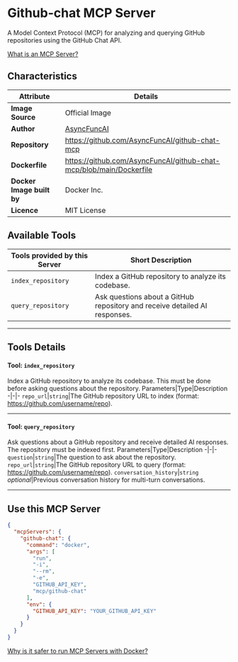 # Github-chat MCP Server

A Model Context Protocol (MCP) for analyzing and querying GitHub repositories using the GitHub Chat API.

[What is an MCP Server?](https://www.anthropic.com/news/model-context-protocol)

## Characteristics
Attribute|Details|
|-|-|
**Image Source**|Official Image
|**Author**|[AsyncFuncAI](https://github.com/AsyncFuncAI)
**Repository**|https://github.com/AsyncFuncAI/github-chat-mcp
**Dockerfile**|https://github.com/AsyncFuncAI/github-chat-mcp/blob/main/Dockerfile
**Docker Image built by**|Docker Inc.
**Licence**|MIT License

## Available Tools
Tools provided by this Server|Short Description
-|-
`index_repository`|Index a GitHub repository to analyze its codebase.|
`query_repository`|Ask questions about a GitHub repository and receive detailed AI responses.|

---
## Tools Details

#### Tool: **`index_repository`**
Index a GitHub repository to analyze its codebase. This must be done before asking questions about the repository.
Parameters|Type|Description
-|-|-
`repo_url`|`string`|The GitHub repository URL to index (format: https://github.com/username/repo).

---
#### Tool: **`query_repository`**
Ask questions about a GitHub repository and receive detailed AI responses. The repository must be indexed first.
Parameters|Type|Description
-|-|-
`question`|`string`|The question to ask about the repository.
`repo_url`|`string`|The GitHub repository URL to query (format: https://github.com/username/repo).
`conversation_history`|`string` *optional*|Previous conversation history for multi-turn conversations.

---
## Use this MCP Server

```json
{
  "mcpServers": {
    "github-chat": {
      "command": "docker",
      "args": [
        "run",
        "-i",
        "--rm",
        "-e",
        "GITHUB_API_KEY",
        "mcp/github-chat"
      ],
      "env": {
        "GITHUB_API_KEY": "YOUR_GITHUB_API_KEY"
      }
    }
  }
}
```

[Why is it safer to run MCP Servers with Docker?](https://www.docker.com/blog/the-model-context-protocol-simplifying-building-ai-apps-with-anthropic-claude-desktop-and-docker/)
